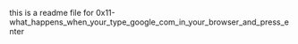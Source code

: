 this is a readme file for 0x11-what_happens_when_your_type_google_com_in_your_browser_and_press_enter
